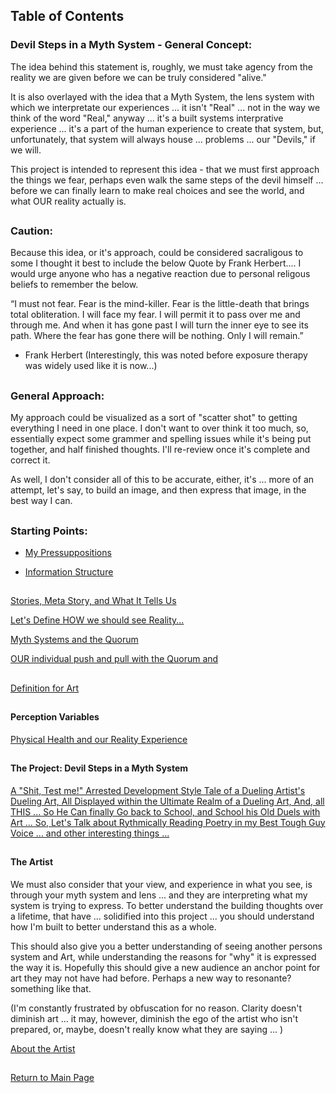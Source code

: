 ## Table of Contents

### Devil Steps in a Myth System - General Concept:


The idea behind this statement is, roughly, we must take agency from the reality we are given before we can be truly considered "alive."

It is also overlayed with the idea that a Myth System, the lens system with which we interpretate our experiences ... it isn't "Real" ... not in the way we think of the word "Real," anyway ... it's a built systems interprative experience ... it's a part of the human experience to create that system, but, unfortunately, that system will always house ... problems ... our "Devils," if we will.  

This project is intended to represent this idea - that we must first approach the things we fear, perhaps even walk the same steps of the devil himself ... before we can finally learn to make real choices and see the world, and what OUR reality actually is.

##

### Caution: 

Because this idea, or it's approach, could be considered sacraligous to some I thought it best to include the below Quote by Frank Herbert.... I would urge anyone who has a negative reaction due to personal religous beliefs to remember the below. 

“I must not fear. Fear is the mind-killer. Fear is the little-death that brings total obliteration. I will face my fear. I will permit it to pass over me and through me. And when it has gone past I will turn the inner eye to see its path. Where the fear has gone there will be nothing. Only I will remain.” 

- Frank Herbert
            (Interestingly, this was noted before exposure therapy was widely used like it is now...) 


##

### General Approach:
            
 My approach could be visualized as a sort of "scatter shot" to getting everything I need in one place. I don't want to over think it too much, so, essentially expect some grammer and spelling issues while it's being put together, and half finished thoughts. I'll re-review once it's complete and correct it. 
 
 As well, I don't consider all of this to be accurate, either, it's ... more of an attempt, let's say, to build an image, and then express that image, in the best way I can.       

##

### Starting Points:
      
-  [My Pressuppositions](https://github.com/mycroftwilde/devil-steps-in-a-myth-system/tree/main/ref_guide/presupps)

-  [Information Structure](https://github.com/mycroftwilde/devil-steps-in-a-myth-system/tree/main/ref_guide/infostructure)


##

[Stories, Meta Story, and What It Tells Us](https://github.com/mycroftwilde/devil-steps-in-a-myth-system/tree/main/ref_guide/story)

[Let's Define HOW we should see Reality...](https://github.com/mycroftwilde/devil-steps-in-a-myth-system/tree/main/ref_guide/reality) 

[Myth Systems and the Quorum](https://github.com/mycroftwilde/devil-steps-in-a-myth-system/tree/main/ref_guide/mythsystems)


[OUR individual push and pull with the Quorum and](https://github.com/mycroftwilde/devil-steps-in-a-myth-system/tree/main/ref_guide/realitya)

##

[Definition for Art](https://github.com/mycroftwilde/devil-steps-in-a-myth-system/tree/main/ref_guide/art)

##

#### Perception Variables

[Physical Health and our Reality Experience](https://github.com/mycroftwilde/devil-steps-in-a-myth-system/tree/main/ref_guide/realityhealth)

##

#### The Project: Devil Steps in a Myth System 

[A "Shit, Test me!" Arrested Development Style Tale of a Dueling Artist's Dueling Art, All Displayed within the Ultimate Realm of a Dueling Art, And, all THIS ... So He Can finally Go back to School, and School his Old Duels with Art ... So, Let's Talk about Rythmically Reading Poetry in my Best Tough Guy Voice ... and other interesting things ...](https://github.com/mycroftwilde/devil-steps-in-a-myth-system/tree/main/ref_guide/method)

##

#### The Artist

We must also consider that your view, and experience in what you see, is through your myth system and lens ... and they are interpreting what my system is trying to express. To better understand the building thoughts over a lifetime, that have ... solidified into this project ... you should understand how I'm built to better understand this as a whole. 

This should also give you a better understanding of seeing another persons system and Art, while understanding the reasons for "why" it is expressed the way it is. Hopefully this should give a new audience an anchor point for art they may not have had before. Perhaps a new way to resonante? something like that.

(I'm constantly frustrated by obfuscation for no reason. Clarity doesn't diminish art ... it may, however, diminish the ego of the artist who isn't prepared, or, maybe, doesn't really know what they are saying ... )

[About the Artist](https://github.com/mycroftwilde/devil-steps-in-a-myth-system/tree/main/artist)

##

[Return to Main Page](https://github.com/mycroftwilde/devil-steps-in-a-myth-system/tree/main)
